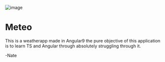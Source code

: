 ![image](https://user-images.githubusercontent.com/58314490/85216808-d4f70180-b34e-11ea-82eb-7b840f8a889b.png)

# Meteo

This is a weatherapp made in Angular9 the pure objective of this application is to learn TS and Angular through absolutely struggling through it.

-Nate
